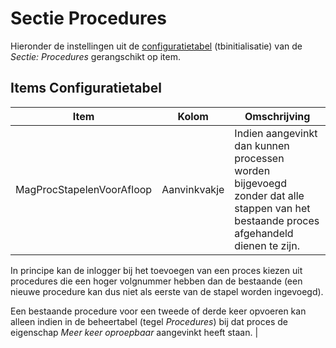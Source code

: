 # Sectie Procedures

Hieronder de instellingen uit de [configuratietabel](/docs/instellen_inrichten/configuratie.md) (tbinitialisatie) van de _Sectie: Procedures_ gerangschikt op item.

## Items Configuratietabel

| Item                      | Kolom        | Omschrijving                                                                                                                          |
| ------------------------- | ------------ | ------------------------------------------------------------------------------------------------------------------------------------- |
| MagProcStapelenVoorAfloop | Aanvinkvakje | Indien aangevinkt dan kunnen processen worden bijgevoegd zonder dat alle stappen van het bestaande proces afgehandeld dienen te zijn. |

In principe kan de inlogger bij het toevoegen van een proces kiezen uit procedures die een hoger volgnummer hebben dan de bestaande (een nieuwe procedure kan dus niet als eerste van de stapel worden ingevoegd).

Een bestaande procedure voor een tweede of derde keer opvoeren kan alleen indien in de beheertabel (tegel _Procedures_) bij dat proces de eigenschap _Meer keer oproepbaar_ aangevinkt heeft staan. |
